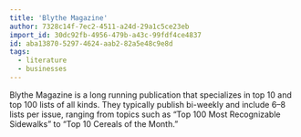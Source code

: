 ```yaml
---
title: 'Blythe Magazine'
author: 7328c14f-7ec2-4511-a24d-29a1c5ce23eb
import_id: 30dc92fb-4956-479b-a43c-99fdf4ce4837
id: aba13870-5297-4624-aab2-82a5e48c9e8d
tags:
  - literature
  - businesses
---
```

Blythe Magazine is a long running publication that specializes in top 10 and top 100 lists of all kinds. They typically publish bi-weekly and include 6–8 lists per issue, ranging from topics such as “Top 100 Most Recognizable Sidewalks” to “Top 10 Cereals of the Month.”
